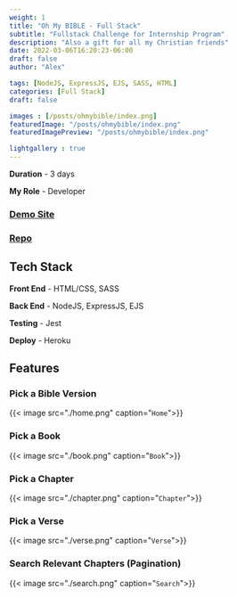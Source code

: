 ```yaml
---
weight: 1
title: "Oh My BIBLE - Full Stack"
subtitle: "Fullstack Challenge for Internship Program"
description: "Also a gift for all my Christian friends"
date: 2022-03-06T16:20:23-06:00
draft: false
author: "Alex"

tags: [NodeJS, ExpressJS, EJS, SASS, HTML]
categories: [Full Stack]
draft: false 

images : [/posts/ohmybible/index.png]
featuredImage: "/posts/ohmybible/index.png"
featuredImagePreview: "/posts/ohmybible/index.png"

lightgallery : true
---
```



<!--more-->

**Duration** - 3 days

**My Role** - Developer

### [Demo Site](https://ohmybible.herokuapp.com/)
### [Repo](https://github.com/zengjilie/oh-my-bible)

## Tech Stack

**Front End** - HTML/CSS, SASS

**Back End** - NodeJS, ExpressJS, EJS

**Testing** - Jest

**Deploy** - Heroku 

## Features

### Pick a Bible Version
{{< image src="./home.png" caption="`Home`">}}

### Pick a Book
{{< image src="./book.png" caption="`Book`">}}

### Pick a Chapter
{{< image src="./chapter.png" caption="`Chapter`">}}

### Pick a Verse
{{< image src="./verse.png" caption="`Verse`">}}

### Search Relevant Chapters (Pagination)
{{< image src="./search.png" caption="`Search`">}}
